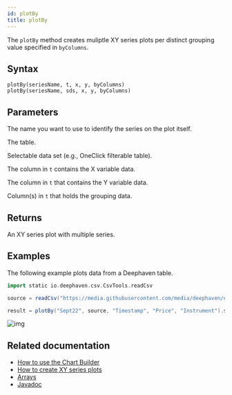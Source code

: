 ```yaml
---
id: plotBy
title: plotBy
---
```


The `plotBy` method creates muliptle XY series plots per distinct grouping value specified in `byColumns`.

## Syntax

```
plotBy(seriesName, t, x, y, byColumns)
plotBy(seriesName, sds, x, y, byColumns)
```

## Parameters

<ParamTable>
<Param name="seriesName" type="Comparable">

The name you want to use to identify the series on the plot itself.

</Param>
<Param name="t" type="Table">

The table.

</Param>
<Param name="sds" type="SelectableDataSet">

Selectable data set (e.g., OneClick filterable table).

</Param>
<Param name="x" type="String">

The column in `t` contains the X variable data.

</Param>
<Param name="y" type="String">

The column in `t` that contains the Y variable data.

</Param>
<Param name="byColumns" type="list[String]">

Column(s) in `t` that holds the grouping data.

</Param>
</ParamTable>

## Returns

An XY series plot with multiple series.

## Examples

The following example plots data from a Deephaven table.

```groovy order=null
import static io.deephaven.csv.CsvTools.readCsv

source = readCsv("https://media.githubusercontent.com/media/deephaven/examples/main/CryptoCurrencyHistory/CSV/CryptoTrades_20210922.csv")

result = plotBy("Sept22", source, "Timestamp", "Price", "Instrument").show()
```

![img](../../assets/reference/plotby.png)

## Related documentation

- [How to use the Chart Builder](../../how-to-guides/user-interface/chart-builder.md)
- [How to create XY series plots](../../how-to-guides/plotting/xy-series.md)
- [Arrays](../query-language/types/arrays.md)
- [Javadoc](<https://deephaven.io/core/javadoc/io/deephaven/plot/Axes.html#plotBy(java.lang.Comparable,io.deephaven.plot.filters.SelectableDataSet,java.lang.String,java.lang.String,java.lang.String...)>)
